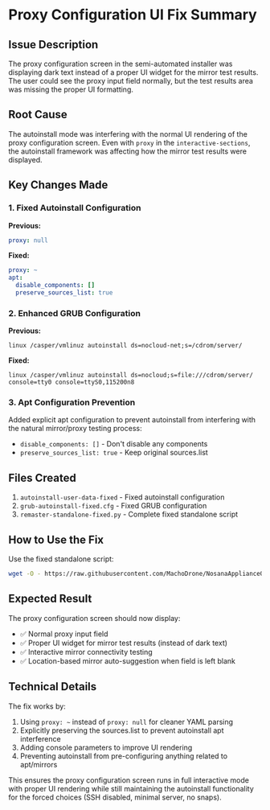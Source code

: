 # Proxy Configuration UI Fix Summary

## Issue Description
The proxy configuration screen in the semi-automated installer was displaying dark text instead of a proper UI widget for the mirror test results. The user could see the proxy input field normally, but the test results area was missing the proper UI formatting.

## Root Cause
The autoinstall mode was interfering with the normal UI rendering of the proxy configuration screen. Even with `proxy` in the `interactive-sections`, the autoinstall framework was affecting how the mirror test results were displayed.

## Key Changes Made

### 1. Fixed Autoinstall Configuration
**Previous:**
```yaml
proxy: null
```

**Fixed:**
```yaml
proxy: ~
apt:
  disable_components: []
  preserve_sources_list: true
```

### 2. Enhanced GRUB Configuration
**Previous:**
```
linux /casper/vmlinuz autoinstall ds=nocloud-net;s=/cdrom/server/
```

**Fixed:**
```
linux /casper/vmlinuz autoinstall ds=nocloud;s=file:///cdrom/server/ console=tty0 console=ttyS0,115200n8
```

### 3. Apt Configuration Prevention
Added explicit apt configuration to prevent autoinstall from interfering with the natural mirror/proxy testing process:
- `disable_components: []` - Don't disable any components
- `preserve_sources_list: true` - Keep original sources.list

## Files Created
1. `autoinstall-user-data-fixed` - Fixed autoinstall configuration
2. `grub-autoinstall-fixed.cfg` - Fixed GRUB configuration
3. `remaster-standalone-fixed.py` - Complete fixed standalone script

## How to Use the Fix
Use the fixed standalone script:
```bash
wget -O - https://raw.githubusercontent.com/MachoDrone/NosanaApplianceOS/refs/heads/cursor/create-customizable-auto-installer-options-e879/remaster/remaster-standalone-fixed.py | python3 - -autoinstall
```

## Expected Result
The proxy configuration screen should now display:
- ✅ Normal proxy input field
- ✅ Proper UI widget for mirror test results (instead of dark text)
- ✅ Interactive mirror connectivity testing
- ✅ Location-based mirror auto-suggestion when field is left blank

## Technical Details
The fix works by:
1. Using `proxy: ~` instead of `proxy: null` for cleaner YAML parsing
2. Explicitly preserving the sources.list to prevent autoinstall apt interference
3. Adding console parameters to improve UI rendering
4. Preventing autoinstall from pre-configuring anything related to apt/mirrors

This ensures the proxy configuration screen runs in full interactive mode with proper UI rendering while still maintaining the autoinstall functionality for the forced choices (SSH disabled, minimal server, no snaps).